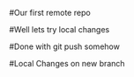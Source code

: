 #Our first remote repo

#Well lets try local changes

#Done with git push somehow
 


#Local Changes on new branch
 
 
